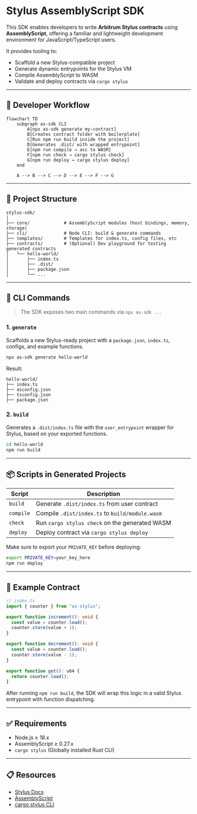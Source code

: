 # Stylus AssemblyScript SDK

This SDK enables developers to write **Arbitrum Stylus contracts** using **AssemblyScript**, offering a familiar and lightweight development environment for JavaScript/TypeScript users.

It provides tooling to:

- Scaffold a new Stylus-compatible project
- Generate dynamic entrypoints for the Stylus VM
- Compile AssemblyScript to WASM
- Validate and deploy contracts via `cargo stylus`

---

## 🧠 Developer Workflow

```mermaid
flowchart TD
    subgraph as-sdk CLI
        A[npx as-sdk generate my-contract]
        B[Creates contract folder with boilerplate]
        C[Run npm run build inside the project]
        D[Generates .dist/ with wrapped entrypoint]
        E[npm run compile → asc to WASM]
        F[npm run check → cargo stylus check]
        G[npm run deploy → cargo stylus deploy]
    end

    A --> B --> C --> D --> E --> F --> G
```

---

## 📁 Project Structure

```
stylus-sdk/
│
├── core/             # AssemblyScript modules (host bindings, memory, storage)
├── cli/              # Node CLI: build & generate commands
├── templates/        # Templates for index.ts, config files, etc
├── contracts/        # (Optional) Dev playground for testing generated contracts
│   └── hello-world/
│       ├── index.ts
│       ├── .dist/
│       ├── package.json
│       └── ...
```

---

## 🚀 CLI Commands

> The SDK exposes two main commands via `npx as-sdk ...`

### 1. `generate`

Scaffolds a new Stylus-ready project with a `package.json`, `index.ts`, configs, and example functions.

```bash
npx as-sdk generate hello-world
```

Result:

```
hello-world/
├── index.ts
├── asconfig.json
├── tsconfig.json
├── package.json
```

### 2. `build`

Generates a `.dist/index.ts` file with the `user_entrypoint` wrapper for Stylus, based on your exported functions.

```bash
cd hello-world
npm run build
```

---

## 📦 Scripts in Generated Projects

| Script    | Description                                     |
| --------- | ----------------------------------------------- |
| `build`   | Generate `.dist/index.ts` from user contract    |
| `compile` | Compile `.dist/index.ts` to `build/module.wasm` |
| `check`   | Run `cargo stylus check` on the generated WASM  |
| `deploy`  | Deploy contract via `cargo stylus deploy`       |

Make sure to export your `PRIVATE_KEY` before deploying:

```bash
export PRIVATE_KEY=your_key_here
npm run deploy
```

---

## 🧪 Example Contract

```ts
// index.ts
import { counter } from "as-stylus";

export function increment(): void {
  const value = counter.load();
  counter.store(value + 1);
}

export function decrement(): void {
  const value = counter.load();
  counter.store(value - 1);
}

export function get(): u64 {
  return counter.load();
}
```

After running `npm run build`, the SDK will wrap this logic in a valid Stylus entrypoint with function dispatching.

---

## ✅ Requirements

- Node.js ≥ 18.x
- AssemblyScript ≥ 0.27.x
- `cargo stylus` (Globally installed Rust CLI)

---

## 📋 Resources

- [Stylus Docs](https://docs.arbitrum.io/stylus)
- [AssemblyScript](https://www.assemblyscript.org/)
- [cargo stylus CLI](https://docs.arbitrum.io/stylus/tools/stylus-cli)

